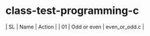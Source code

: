 # class-test-programming-c

| SL | Name        | Action        |
| 01 | Odd or even | even_or_odd.c |